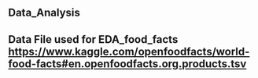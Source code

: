## Data_Analysis

## Data File used for EDA_food_facts https://www.kaggle.com/openfoodfacts/world-food-facts#en.openfoodfacts.org.products.tsv
